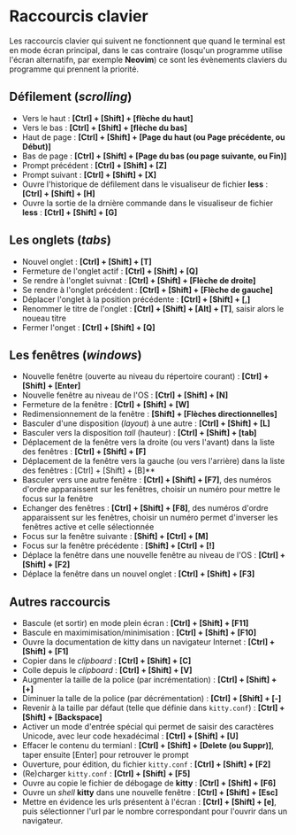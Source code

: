 # Raccourcis clavier

Les raccourcis clavier qui suivent ne fonctionnent que quand le terminal est en mode écran principal, dans le cas contraire (losqu'un programme utilise l'écran alternatifn, par exemple **Neovim**) ce sont les évènements claviers du programme qui prennent la priorité.

## Défilement (*scrolling*)

- Vers le haut : **[Ctrl] + [Shift] + [flèche du haut]**
- Vers le bas : **[Ctrl] + [Shift] + [flèche du bas]**
- Haut de page : **[Ctrl] + [Shift] + [Page du haut (ou Page précédente, ou Début)]**
- Bas de page : **[Ctrl] + [Shift] + [Page du bas (ou page suivante, ou Fin)]**
- Prompt précédent : **[Ctrl] + [Shift] + [Z]**
- Prompt suivant : **[Ctrl] + [Shift] + [X]**
- Ouvre l'historique de défilement dans le visualiseur de fichier **less** : **[Ctrl] + [Shift] + [H]**
- Ouvre la sortie de la drnière commande dans le visualiseur de fichier **less** : **[Ctrl] + [Shift] + [G]**

## Les onglets (*tabs*)

- Nouvel onglet : **[Ctrl] + [Shift] + [T]**
- Fermeture de l'onglet actif : **[Ctrl] + [Shift] + [Q]**
- Se rendre à l'onglet suivnat : **[Ctrl] + [Shift] + [Flèche de droite]**
- Se rendre à l'onglet précédent : **[Ctrl] + [Shift] + [Flèche de gauche]**
- Déplacer l'onglet à la position précédente : **[Ctrl] + [Shift] + [,]**
- Renommer le titre de l'onglet : **[Ctrl] + [Shift] + [Alt] + [T]**, saisir alors le noueau titre
- Fermer l'onget : **[Ctrl] + [Shift] + [Q]**

## Les fenêtres (*windows*)

- Nouvelle fenêtre (ouverte au niveau du répertoire courant) : **[Ctrl] + [Shift] + [Enter]**
- Nouvelle fenêtre au niveau de l'OS : **[Ctrl] + [Shift] + [N]**
- Fermeture de la fenêtre : **[Ctrl] + [Shift] + [W]**
- Redimensionnement de la fenêtre : **[Shift] + [Flèches directionnelles]**
- Basculer d'une disposition (*layout*) à une autre : **[Ctrl] + [Shift] + [L]**
- Basculer vers la disposition *tall* (hauteur) : **[Ctrl] + [Shift] + [tab]**
- Déplacement de la fenêtre vers la droite (ou vers l'avant) dans la liste des fenêtres : **[Ctrl] + [Shift] + [F]**
- Déplacement de la fenêtre vers la gauche (ou vers l'arrière) dans la liste des fenêtres : [Ctrl] + [Shift] + [B]**
- Basculer vers une autre fenêtre : **[Ctrl] + [Shift] + [F7]**, des numéros d'ordre apparaissent sur les fenêtres, choisir un numéro pour mettre le focus sur la fenêtre 
- Echanger des fenêtres : **[Ctrl] + [Shift] + [F8]**, des numéros d'ordre apparaissent sur les fenêtres, choisir un numéro permet d'inverser les fenêtres active et celle sélectionnée
- Focus sur la fenêtre suivante : **[Shift] + [Ctrl] + [M]**
- Focus sur la fenêtre précédente : **[Shift] + [Ctrl] + [!]**
- Déplace la fenêtre dans une nouvelle fenêtre au niveau de l'OS : **[Ctrl] + [Shift] + [F2]**
- Déplace la fenêtre dans un nouvel onglet : **[Ctrl] + [Shift] + [F3]**

## Autres raccourcis
- Bascule (et sortir) en mode plein écran : **[Ctrl] + [Shift] + [F11]**
- Bascule en maximimisation/minimisation : **[Ctrl] + [Shift] + [F10]**
- Ouvre la documentation de kitty dans un navigateur Internet : **[Ctrl] + [Shift] + [F1]**
- Copier dans le *clipboard* : **[Ctrl] + [Shift] + [C]**
- Colle depuis le *clipboard* : **[Ctrl] + [Shift] + [V]**
- Augmenter la taille de la police (par incrémentation) : **[Ctrl] + [Shift] + [+]**
- Diminuer la talle de la police (par décrémentation) : **[Ctrl] + [Shift] + [-]**
- Revenir à la taille par défaut (telle que définie dans `kitty.conf`) : **[Ctrl] + [Shift] + [Backspace]**
- Activer un mode d'entrée spécial qui permet de saisir des caractères Unicode, avec leur code hexadécimal : **[Ctrl] + [Shift] + [U]**
- Effacer le contenu du termianl : **[Ctrl] + [Shift] + [Delete (ou Suppr)]**, taper ensuite [Enter] pour retrouver le prompt
- Ouverture, pour édition, du fichier `kitty.conf` : **[Ctrl] + [Shift] + [F2]**
- (Re)charger `kitty.conf` : **[Ctrl] + [Shift] + [F5]**
- Ouvre au copie le fichier de débogage de **kitty** : **[Ctrl] + [Shift] + [F6]**
- Ouvre un *shell* **kitty** dans une nouvelle fenêtre : **[Ctrl] + [Shift] + [Esc]**
- Mettre en évidence les urls présentent à l'écran : **[Ctrl] + [Shift] + [e]**, puis sélectionner l'url par le nombre correspondant pour l'ouvrir dans un navigateur.







